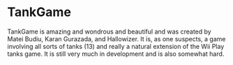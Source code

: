 # TankGame
TankGame is amazing and wondrous and beautiful and was created by Matei Budiu, Karan Gurazada, and Hallowizer.
It is, as one suspects, a game involving all sorts of tanks (13) and really a natural extension of the Wii Play tanks game.
It is still very much in development and is also somewhat hard.
